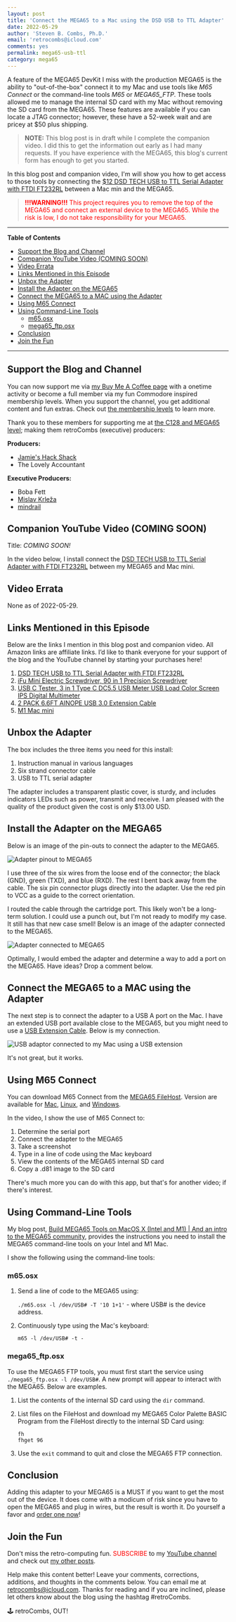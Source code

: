 ```yaml
---
layout: post
title: 'Connect the MEGA65 to a Mac using the DSD USB to TTL Adapter'
date: 2022-05-29
author: 'Steven B. Combs, Ph.D.'
email: 'retrocombs@icloud.com'
comments: yes
permalink: mega65-usb-ttl
category: mega65
---
```


A feature of the MEGA65 DevKit I miss with the production MEGA65 is the ability to "out-of-the-box" connect it to my Mac and use tools like *M65 Connect* or the command-line tools *M65* or *MEGA65_FTP*. These tools allowed me to manage the internal SD card with my Mac without removing the SD card from the MEGA65. These features are available if you can locate a JTAG connector; however, these have a 52-week wait and are pricey at $50 plus shipping.

> **NOTE:** This blog post is in draft while I complete the companion video. I did this to get the information out early as I had many requests. If you have experience with the MEGA65, this blog's current form has enough to get you started.

In this blog post and companion video, I'm will show you how to get access to those tools by connecting the [$12 DSD TECH USB to TTL Serial Adapter with FTDI FT232RL](https://amzn.to/3trsIi3) between a Mac min and the MEGA65.

> <font color="red">**!!!WARNING!!!** This project requires you to remove the top of the MEGA65 and connect an external device to the MEGA65. While the risk is low, I do not take responsibility for your MEGA65.</font>

----

**Table of Contents**

<!-- TOC -->

- [Support the Blog and Channel](#support-the-blog-and-channel)
- [Companion YouTube Video (COMING SOON)](#companion-youtube-video-coming-soon)
- [Video Errata](#video-errata)
- [Links Mentioned in this Episode](#links-mentioned-in-this-episode)
- [Unbox the Adapter](#unbox-the-adapter)
- [Install the Adapter on the MEGA65](#install-the-adapter-on-the-mega65)
- [Connect the MEGA65 to a MAC using the Adapter](#connect-the-mega65-to-a-mac-using-the-adapter)
- [Using M65 Connect](#using-m65-connect)
- [Using Command-Line Tools](#using-command-line-tools)
  - [m65.osx](#m65osx)
  - [mega65_ftp.osx](#mega65_ftposx)
- [Conclusion](#conclusion)
- [Join the Fun](#join-the-fun)

<!-- /TOC -->

----

## Support the Blog and Channel

You can now support me via [my Buy Me A Coffee page](https://www.buymeacoffee.com/retroCombs/) with a onetime activity or become a full member via my fun Commodore inspired membership levels. When you support the channel, you get additional content and fun extras. Check out [the membership levels](https://www.buymeacoffee.com/retroCombs) to learn more.

Thank you to these members for supporting me at [the C128 and MEGA65 level](https://www.buymeacoffee.com/retroCombs/membership); making them retroCombs (executive) producers:

**Producers:**

- [Jamie's Hack Shack](https://www.youtube.com/channel/UC-otrG2r_FluXkR8lUYWdPg)
- The Lovely Accountant

**Executive Producers:**

- Boba Fett
- [Mislav Krleža](https://twitter.com/KrlezaMislav)
- [mindrail](https://twitter.com/mindrail)

## Companion YouTube Video (COMING SOON)

Title: _COMING SOON!_

In the video below, I install connect the [DSD TECH USB to TTL Serial Adapter with FTDI FT232RL](https://amzn.to/3trsIi3) between my MEGA65 and Mac mini.

<!-- <div style="position:relative;padding-top:56.25%;"><p><iframe src="link" frameborder="0" allowfullscreen="true" mozallowfullscreen="true" webkitallowfullscreen="true" style="position:absolute;top:0;left:0;width:100%;height:100%;"></iframe></p></div> -->

## Video Errata

None as of 2022-05-29.

## Links Mentioned in this Episode

Below are the links I mention in this blog post and companion video. All Amazon links are affiliate links. I’d like to thank everyone for your support of the blog and the YouTube channel by starting your purchases here!

1. [DSD TECH USB to TTL Serial Adapter with FTDI FT232RL](https://amzn.to/3trsIi3)
2. [iFu Mini Electric Screwdriver, 90 in 1 Precision Screwdriver](https://amzn.to/3O0a9JF)
3. [USB C Tester, 3 in 1 Type C DC5.5 USB Meter USB Load Color Screen IPS Digital Multimeter](https://amzn.to/3M2frTg)
4. [2 PACK 6.6FT AINOPE USB 3.0 Extension Cable](https://amzn.to/38xt0fY)
5. [M1 Mac mini](https://amzn.to/3N15oiM)

## Unbox the Adapter

The box includes the three items you need for this install:

1. Instruction manual in various languages
2. Six strand connector cable
3. USB to TTL serial adapter

The adapter includes a transparent plastic cover, is sturdy, and includes indicators LEDs such as power, transmit and receive. I am pleased with the quality of the product given the cost is only $13.00 USD.

## Install the Adapter on the MEGA65

Below is an image of the pin-outs to connect the adapter to the MEGA65.

![Adapter pinout to MEGA65](https://www.stevencombs.com/images/mega65/mega65-uart-pinout-image.png)

I use three of the six wires from the loose end of the connector; the black (GND), green (TXD), and blue (RXD). The rest I bent back away from the cable. The six pin connector plugs directly into the adapter. Use the red pin to VCC as a guide to the correct orientation.

I routed the cable through the cartridge port. This likely won't be a long-term solution. I could use a punch out, but I'm not ready to modify my case. It still has that new case smell! Below is an image of the adapter connected to the MEGA65.

![Adapter connected to MEGA65](https://lh3.googleusercontent.com/T_x8AMOhg4U7E5PXs0sfx-Y1I1lU3vfx3kvvV3M69_YwU6e_72vlj5SJzgDeUxGgIKY3UKL0l6PM6Ijc7QU=w782-h440-rw)

Optimally, I would embed the adapter and determine a way to add a port on the MEGA65. Have ideas? Drop a comment below.

## Connect the MEGA65 to a MAC using the Adapter

The next step is to connect the adapter to a USB A port on the Mac. I have an extended USB port available close to the MEGA65, but you might need to use a [USB Extension Cable](https://amzn.to/38xt0fY). Below is my connection.

![USB adaptor connected to my Mac using a USB extension](https://lh3.googleusercontent.com/jNzl-X_zXDL2RzXMtfHaga7lWh7Eyyj-UWhl9emjEyYkvM9zu-B_HkVmXwjL7ahU2jvuVzyAALOfEoVTNHs=w782-h440-rw)

It's not great, but it works.

## Using M65 Connect

You can download M65 Connect from the [MEGA65 FileHost](https://files.mega65.org). Version are available for [Mac](https://files.mega65.org?id=8d499f0a-062f-48e1-8cd0-a4aa035730b3), [Linux](https://files.mega65.org?id=e466d859-9aef-48b0-a4dd-720b0a846532), and [Windows](https://files.mega65.org?id=042e934f-c6e7-480f-8caa-4176be5ee784).

In the video, I show the use of M65 Connect to:

1. Determine the serial port
2. Connect the adapter to the MEGA65
3. Take a screenshot
4. Type in a line of code using the Mac keyboard
5. View the contents of the MEGA65 internal SD card
6. Copy a .d81 image to the SD card

There's much more you can do with this app, but that's for another video; if there's interest.

## Using Command-Line Tools

My blog post, [Build MEGA65 Tools on MacOS X (Intel and M1) \| And an intro to the MEGA65 community](https://www.stevencombs.com/mega65-tools), provides the instructions you need to install the MEGA65 command-line tools on your Intel and M1 Mac.

I show the following using the command-line tools:

### m65.osx

1. Send a line of code to the MEGA65 using:

    `./m65.osx -l /dev/USB# -T '10 1+1'` - where USB# is the device address.

2. Continuously type using the Mac's keyboard:

    `m65 -l /dev/USB# -t -`

### mega65_ftp.osx

To use the MEGA65 FTP tools, you must first start the service using `./mega65_ftp.osx -l /dev/USB#`. A new prompt will appear to interact with the MEGA65. Below are examples.

1. List the contents of the internal SD card using the `dir` command.
2. List files on the FileHost and download my MEGA65 Color Palette BASIC Program from the FileHost directly to the internal SD Card using:

    ```
    fh
    fhget 96
    ```

3. Use the `exit` command to quit and close the MEGA65 FTP connection.

## Conclusion

Adding this adapter to your MEGA65 is a MUST if you want to get the most out of the device. It does come with a modicum of risk since you have to open the MEGA65 and plug in wires, but the result is worth it. Do yourself a favor and [order one now](https://amzn.to/3trsIi3)!

## Join the Fun

Don't miss the retro-computing fun. <font color="red">SUBSCRIBE</font> to my [YouTube channel](https://www.youtube.com/stevencombs) and check out [my other posts](https://www.stevencombs.com).

Help make this content better! Leave your comments, corrections, additions, and thoughts in the comments below. You can email me at [retrocombs@icloud.com](mailto:retrocombs@icloud.com). Thanks for reading and if you are inclined, please let others know about the blog using the hashtag #retroCombs.

🕹️ retroCombs, OUT!
